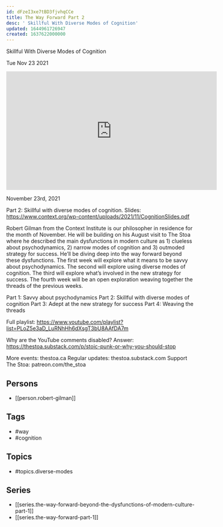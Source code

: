 ```yaml
---
id: dFzeI3xe7tBD3fjvhqCCe
title: The Way Forward Part 2
desc: ' Skillful With Diverse Modes of Cognition'
updated: 1644961726947
created: 1637622000000
---
```



 Skillful With Diverse Modes of Cognition

Tue Nov 23 2021

<iframe width="560" height="315" src="https://www.youtube.com/embed/6xDVANf2vgE" title="The Way Forward Part 2: Skillful With Diverse Modes of Cognition w/ Robert Gilman" frameborder="0" allow="accelerometer; autoplay; clipboard-write; encrypted-media; gyroscope; picture-in-picture" allowfullscreen ></iframe>

November 23rd, 2021

Part 2: Skillful with diverse modes of cognition. 
Slides: https://www.context.org/wp-content/uploads/2021/11/CognitionSlides.pdf

Robert Gilman from the Context Institute is our philosopher in residence for the month of November. He will be building on his August visit to The Stoa where he described the main dysfunctions in modern culture as 1) clueless about psychodynamics, 2) narrow modes of cognition and 3) outmoded strategy for success. He’ll be diving deep into the way forward beyond these dysfunctions. The first week will explore what it means to be savvy about psychodynamics. The second will explore using diverse modes of cognition. The third will explore what’s involved in the new strategy for success. The fourth week will be an open exploration weaving together the threads of the previous weeks.

Part 1: Savvy about psychodynamics
Part 2: Skillful with diverse modes of cognition
Part 3: Adept at the new strategy for success
Part 4: Weaving the threads

Full playlist: https://www.youtube.com/playlist?list=PLoZ5e3aD_LuRNhHh6dXsgT3bU8AAfDA7m

Why are the YouTube comments disabled? Answer: https://thestoa.substack.com/p/stoic-punk-or-why-you-should-stop

More events: thestoa.ca
Regular updates: thestoa.substack.com
Support The Stoa: patreon.com/the_stoa

## Persons

- [[person.robert-gilman]]

## Tags

- #way
- #cognition

## Topics

- #topics.diverse-modes

## Series

- [[series.the-way-forward-beyond-the-dysfunctions-of-modern-culture-part-1]]
- [[series.the-way-forward-part-1]]

